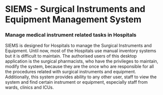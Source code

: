 # SIEMS - Surgical Instruments and Equipment Management System
### Manage medical instrument related tasks in Hospitals

SIEMS is designed for Hospitals to manage the Surgical Instruments and Equipment. Until now, most of the Hospitals use manual inventory systems but it is difficult to maintain. The authorised users of this desktop application is the surgical pharmacists, who have the privileges to maintain, modify the system, because they are the once who are responsible for all the procedures related with surgical instruments and equipment. Additionally, this system provides ability to any other user, staff to view the system and find certain instrument or equipment, especially staff from wards, clinics and ICUs.

